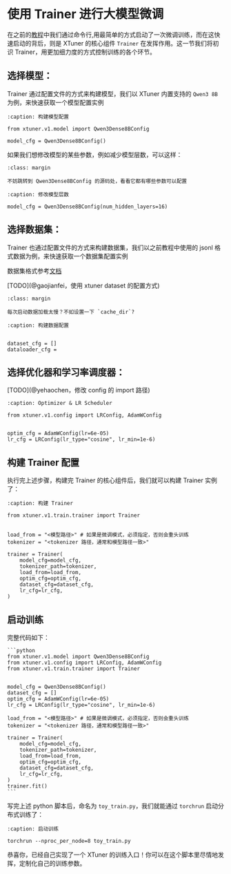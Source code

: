 # 使用 Trainer 进行大模型微调

在之前的[教程](../../get_started/sft.md)中我们通过命令行,用最简单的方式启动了一次微调训练，而在这快速启动的背后，则是 XTuner 的核心组件 `Trainer` 在发挥作用。这一节我们将初识 Trainer，用更加细力度的方式控制训练的各个环节。


## 选择模型：

Trainer 通过配置文件的方式来构建模型，我们以 XTuner 内置支持的 `Qwen3 8B` 为例，来快速获取一个模型配置实例

```{code-block} python
:caption: 构建模型配置

from xtuner.v1.model import Qwen3Dense8BConfig

model_cfg = Qwen3Dense8BConfig()
```

如果我们想修改模型的某些参数，例如减少模型层数，可以这样：

```{tip}
:class: margin

不妨跳转到 Qwen3Dense8BConfig 的源码处，看看它都有哪些参数可以配置
```

```{code-block} python
:caption: 修改模型层数

model_cfg = Qwen3Dense8BConfig(num_hidden_layers=16)
```


## 选择数据集：

Trainer 也通过配置文件的方式来构建数据集，我们以之前教程中使用的 jsonl 格式数据为例，来快速获取一个数据集配置实例

数据集格式参考[文档](../../get_started/sft.md#sft-dataset)

[TODO](@gaojianfei，使用 xtuner dataset 的配置方式)

```{tip}
:class: margin

每次启动数据加载太慢？不如设置一下 `cache_dir`?
```

```{code-block} python
:caption: 构建数据配置


dataset_cfg = []
dataloader_cfg = 

```


## 选择优化器和学习率调度器：

[TODO](@yehaochen，修改 config 的 import 路径)

```{code-block} python
:caption: Optimizer & LR Scheduler

from xtuner.v1.config import LRConfig, AdamWConfig


optim_cfg = AdamWConfig(lr=6e-05)
lr_cfg = LRConfig(lr_type="cosine", lr_min=1e-6)
```

## 构建 Trainer 配置


执行完上述步骤，构建完 Trainer 的核心组件后，我们就可以构建 Trainer 实例了：

```{code-block} python
:caption: 构建 Trainer

from xtuner.v1.train.trainer import Trainer


load_from = "<模型路径>" # 如果是微调模式，必须指定，否则会重头训练
tokenizer = "<tokenizer 路径，通常和模型路径一致>"

trainer = Trainer(
    model_cfg=model_cfg,
    tokenizer_path=tokenizer,
    load_from=load_from,
    optim_cfg=optim_cfg,
    dataset_cfg=dataset_cfg,
    lr_cfg=lr_cfg,
)

```


## 启动训练

完整代码如下：

````{toggle}
```python
from xtuner.v1.model import Qwen3Dense8BConfig
from xtuner.v1.config import LRConfig, AdamWConfig
from xtuner.v1.train.trainer import Trainer


model_cfg = Qwen3Dense8BConfig()
dataset_cfg = []
optim_cfg = AdamWConfig(lr=6e-05)
lr_cfg = LRConfig(lr_type="cosine", lr_min=1e-6)

load_from = "<模型路径>" # 如果是微调模式，必须指定，否则会重头训练
tokenizer = "<tokenizer 路径，通常和模型路径一致>"

trainer = Trainer(
    model_cfg=model_cfg,
    tokenizer_path=tokenizer,
    load_from=load_from,
    optim_cfg=optim_cfg,
    dataset_cfg=dataset_cfg,
    lr_cfg=lr_cfg,
)
trainer.fit()
```
````

写完上述 python 脚本后，命名为 `toy_train.py`，我们就能通过 `torchrun` 启动分布式训练了：

```{code-block} bash
:caption: 启动训练

torchrun --nproc_per_node=8 toy_train.py
```

恭喜你，已经自己实现了一个 XTuner 的训练入口！你可以在这个脚本里尽情地发挥，定制化自己的训练参数。
